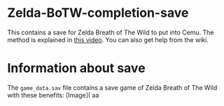 # Zelda-BoTW-completion-save
This contains a save for Zelda Breath of The Wild to put into Cemu.
The method is explained in [this video](https://youtu.be/M9zLCh1dSGo).
You can also get help from the wiki.

# Information about save
The `game_data.sav` file contains a save game of Zelda Breath of The Wild with these benefits:
[Image](
aa
